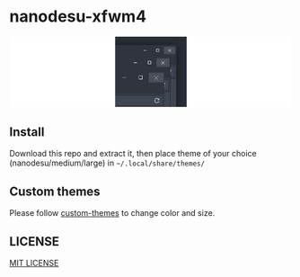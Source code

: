 # nanodesu-xfwm4

![nanodesu](nanodesu.png)

## Install
Download this repo and extract it, then place theme of your choice (nanodesu/medium/large) in `~/.local/share/themes/`

## Custom themes
Please follow [custom-themes](custom-theme.md) to change color and size.

## LICENSE
[MIT LICENSE](LICENSE)
